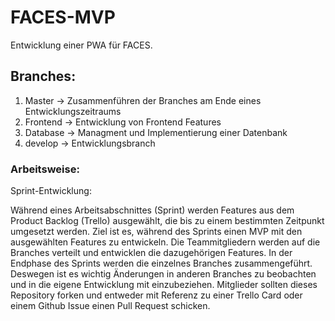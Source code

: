 # FACES-MVP

Entwicklung einer PWA für FACES.

## Branches:

1. Master -> Zusammenführen der Branches am Ende eines Entwicklungszeitraums
2. Frontend -> Entwicklung von Frontend Features
3. Database -> Managment und Implementierung einer Datenbank
4. develop -> Entwicklungsbranch

### Arbeitsweise:

Sprint-Entwicklung:
  
Während eines Arbeitsabschnittes (Sprint) werden Features aus dem Product Backlog (Trello) ausgewählt, die bis zu einem bestimmten Zeitpunkt umgesetzt werden.
Ziel ist es, während des Sprints einen MVP mit den ausgewählten Features zu entwickeln. Die Teammitgliedern werden auf die Branches verteilt und entwicklen die dazugehörigen Features.
In der Endphase des Sprints werden die einzelnes Branches zusammengeführt. Deswegen ist es wichtig Änderungen in anderen Branches zu beobachten und in die eigene Entwicklung mit einzubeziehen.
Mitglieder sollten dieses Repository forken und entweder mit Referenz zu einer Trello Card oder einem Github Issue einen Pull Request schicken. 
